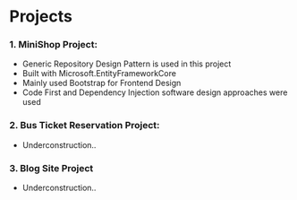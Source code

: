 # Projects
### 1. MiniShop Project:
- Generic Repository Design Pattern is used in this project
- Built with Microsoft.EntityFrameworkCore
- Mainly used Bootstrap for Frontend Design
- Code First and Dependency Injection software design approaches were used

### 2. Bus Ticket Reservation Project:
- Underconstruction..

### 3. Blog Site Project
- Underconstruction..


